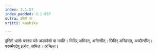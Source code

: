 ```yaml
---
index: 3.1.57
index_padded: 3.1.057
sutra: इरितो वा
vritti: kashika

---
```

इरितो धातोः परस्य च्लेः अङादेशो वा भवति। भिदिर् अभिदत्, अभैत्सीत्। छिदिर् अच्छिदत्, अच्छैत्सीत्। परस्मैपदेषु इत्येव, अभित्त। अच्छित्त।